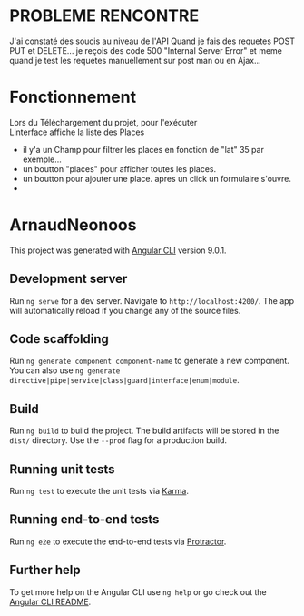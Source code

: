 
# PROBLEME RENCONTRE
 J'ai constaté des soucis au niveau de l'API Quand je fais des requetes POST PUT et DELETE...
 je reçois des code 500 "Internal Server Error"
 et meme quand je test les requetes manuellement sur post man ou en Ajax...

# Fonctionnement 
Lors du Téléchargement du projet, pour l'exécuter  
Linterface affiche la liste des Places 
- il y'a un Champ pour filtrer les places en fonction de "lat" 35 par exemple...
- un boutton "places" pour afficher toutes les places.
- un boutton pour ajouter une place. apres un click un formulaire s'ouvre.
- 

















# ArnaudNeonoos

This project was generated with [Angular CLI](https://github.com/angular/angular-cli) version 9.0.1.

## Development server

Run `ng serve` for a dev server. Navigate to `http://localhost:4200/`. The app will automatically reload if you change any of the source files.

## Code scaffolding

Run `ng generate component component-name` to generate a new component. You can also use `ng generate directive|pipe|service|class|guard|interface|enum|module`.

## Build

Run `ng build` to build the project. The build artifacts will be stored in the `dist/` directory. Use the `--prod` flag for a production build.

## Running unit tests

Run `ng test` to execute the unit tests via [Karma](https://karma-runner.github.io).

## Running end-to-end tests

Run `ng e2e` to execute the end-to-end tests via [Protractor](http://www.protractortest.org/).

## Further help

To get more help on the Angular CLI use `ng help` or go check out the [Angular CLI README](https://github.com/angular/angular-cli/blob/master/README.md).
